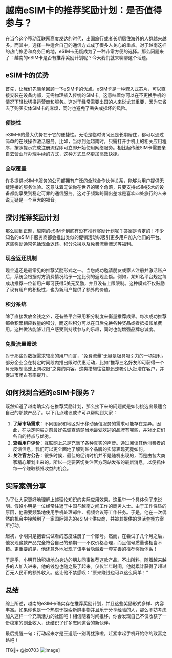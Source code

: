 # 越南eSIM卡的推荐奖励计划：是否值得参与？

在当今这个移动互联网高度发达的时代，出国旅行或者长期居住海外的人群越来越多。而其中，选择一种适合自己的通信方式成了很多人关心的重点。对于越南这样的热门旅游和商务目的地，eSIM卡无疑成为了一种非常方便的选择。那么问题来了：越南的eSIM卡是否有推荐奖励计划呢？今天我们就来聊聊这个话题。

## eSIM卡的优势

首先，让我们先简单回顾一下eSIM卡的优点。eSIM卡是一种嵌入式芯片，可以直接安装在设备内部，无需物理插入传统的SIM卡。这意味着你可以在不更换手机的情况下轻松切换运营商和服务。这对于经常需要出国的人来说尤其重要，因为它省去了购买实体SIM卡的麻烦，同时也避免了丢失或损坏的风险。

### 便捷性
eSIM卡的最大优势在于它的便捷性。无论是临时访问还是长期居住，都可以通过简单的在线操作激活服务。比如，当你到达越南时，只需打开手机上的相关应用程序，按照提示完成注册流程即可立即开始使用网络服务。相比起传统SIM卡需要亲自去营业厅办理手续的方式，这种方式显然更加高效快捷。

### 全球覆盖
许多提供eSIM卡服务的公司都拥有广泛的全球合作伙伴关系，能够为用户提供无缝连接的服务体验。这意味着无论你在世界的哪个角落，只要支持eSIM技术的设备都能享受到稳定可靠的通信服务。这对于频繁跨国出差或是喜欢四处旅行的人来说无疑是一个巨大的福音。

## 探讨推荐奖励计划

那么回到正题，越南的eSIM卡到底有没有推荐奖励计划呢？答案是肯定的！不少知名的eSIM卡服务商都会推出类似的促销活动以吸引更多用户加入他们的平台。这些奖励通常包括现金返还、积分兑换以及免费流量赠送等福利。

### 现金返还机制
现金返还是最常见的推荐奖励形式之一。当您成功邀请朋友或家人注册并激活账户后，系统会根据对方消费情况给予一定比例的返现金额。例如，某知名平台规定每成功推荐一位新用户即可获得5美元奖励，并且没有上限限制。这种模式不仅鼓励了现有用户的积极性，也为新用户提供了额外的价值。

### 积分系统
除了直接发放金钱之外，还有些平台采用积分制度来衡量推荐成果。每次成功推荐都会积累相应数量的积分，而这些积分可以在日后兑换各种奖品或者抵扣账单费用。这种做法能够让用户感受到持续参与的乐趣，同时也能增强品牌忠诚度。

### 免费流量赠送
对于那些对数据需求较高的用户而言，“免费流量”无疑是极具吸引力的一项福利。部分企业会在特定时间段内推出限时优惠活动，比如“推荐三名好友即可获得一个月无限制高速上网权限”之类的内容。这类措施往往能迅速吸引大批潜在客户，并促进市场占有率提升。

## 如何找到合适的eSIM卡服务？

既然知道了越南确实存在推荐奖励计划，那么接下来的问题就是如何挑选出最适合自己的那款产品了。以下几点建议或许可以帮助到大家：

1. **了解市场需求**：不同国家和地区对于移动通信服务的需求可能存在差异。因此，在决定购买之前最好先调查清楚当地最受欢迎的品牌有哪些，并对比它们各自的特点与优劣。
2. **查看用户评价**：互联网上总是充满了各种真实的声音。通过阅读其他消费者的反馈信息，我们可以更全面地了解到某个品牌的实际表现究竟如何。
3. **关注官方公告**：很多时候，最佳的促销时机并不是随机出现的，而是由各大商家精心策划出来的。所以一定要密切关注官方网站发布的最新消息，以便抓住每一个赚取额外收益的机会。

## 实际案例分享

为了让大家更好地理解上述理论知识的实际应用效果，这里举一个具体例子来说明。假设小明是一位经常往返于中国与越南之间工作的商务人士。由于工作性质的原因，他需要频繁地使用手机处理邮件、视频会议等工作任务。于是，他在一次偶然的机会中接触到了一家国际领先的eSIM卡供应商，并被其提供的灵活套餐方案所打动。

起初，小明只是抱着试试看的态度注册了一个账号。然而，在尝试了几个月之后，他发现这款产品完全符合自己的预期——不仅价格合理，而且信号质量也相当不错。更重要的是，他还意外地发现了该平台隐藏着一套完善的推荐奖励体系！

于是乎，小明开始积极地向身边的朋友同事推荐这款产品。不出所料，随着越来越多的人加入进来，他的钱包也随之鼓了起来。仅仅半年时间，他就累计获得了超过百元人民币的额外收入。这让他不禁感叹：“原来赚钱也可以这么简单！”

## 总结

综上所述，越南的eSIM卡确实存在推荐奖励计划，并且这些奖励形式多样、内容丰富。如果你也是一个热衷于探索新鲜事物并且乐于分享经验的人，那么不妨考虑加入这样一个充满活力的社区吧！相信随着时间推移，你会发现自己不仅收获了一份稳定的副业收入，还结识了许多志同道合的新伙伴。

最后提醒一句：行动起来才是王道哦～别再犹豫啦，赶紧拿起手机开始你的致富之路吧！

[TG💪+ @jx0703 ![Image](https://github.com/user-attachments/assets/dbca1d08-cadb-493c-b0ec-ad6f7a83f270)]
